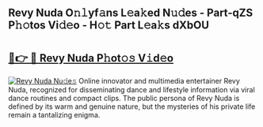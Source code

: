 ## Revy Nuda O𝚗𝚕yf𝚊ns L𝚎a𝚔ed N𝚞𝚍es - Part-qZS P𝚑𝚘tos Vi𝚍𝚎o - H𝚘𝚝 Part L𝚎a𝚔s dXbOU

# <h2><a href="http://kfclqb.oniu.top/?m=Revy+Nuda">🔗👉 🔴 Revy Nuda P𝚑ot𝚘𝚜 V𝚒d𝚎o</a></h2>

[![Revy Nuda Nu𝚍e𝚜](https://i.imgur.com/0qMVB7G.gif)](http://kfclqb.oniu.top/?m=Revy+Nuda)
Online innovator and multimedia entertainer Revy Nuda, recognized for disseminating dance and lifestyle information via viral dance routines and compact clips. The public persona of Revy Nuda is defined by its warm and genuine nature, but the mysteries of his private life remain a tantalizing enigma.  
